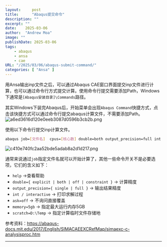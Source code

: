 ```yaml
---
layout:     post
title:      "Abaqus提交命令"
description: ""
excerpt: ""
date:    2025-03-06
author:  "Andrew Moa"
image: ""
publishDate: 2025-03-06
tags:
    - abaqus 
    - ansa
    - cae
URL: "/2025/03/06/abaqus-submit-command/"
categories: [ "Ansa" ]    
---
```


用Ansa输出inp文件之后，可以通过Abaqus CAE窗口界面提交inp文件进行计算，也可以通过命令行方式提交计算。使用命令行提交需要添加Path，Windows下通常是`[Abaqus安装目录]\Commands`路径。

其实Windows下装完Abaqus后，开始菜单会出现`Abaqus Command`快捷方式，点击该快捷方式可以通过命令行提交abaqus计算文件，不需要添加Path。
![a6ed3616d120e0eeb3087d0596b3cb2b.png](/img/_resources/a6ed3616d120e0eeb3087d0596b3cb2b.png)

使用以下命令行提交inp计算文件。
```Bash
abaqus job=[文件名]  cpus=[核心数] double=both output_precision=full int ask=off
```
![c410e740fc2aa52bde5adab8a2d1d217.png](/img/_resources/c410e740fc2aa52bde5adab8a2d1d217.png)

通常来说通过`job`指定文件名就可以开始计算了，其他一些命令开关不是必要选项，它们的含义如下：
- `help` →查看帮助
- `double={ explicit | both | off | constraint }` → 计算精度
- `output_precision={ single | full }` → 输出结果精度
- `int / interactive` → 打印求解过程
- `ask=off` → 不询问直接覆盖
- `memory=5gb` → 指定最大运行内存5GB
- `scratch=D:\Temp` → 指定计算临时文件存储地

参考资料：https://abaqus-docs.mit.edu/2017/English/SIMACAEEXCRefMap/simaexc-c-analysisproc.htm

---

